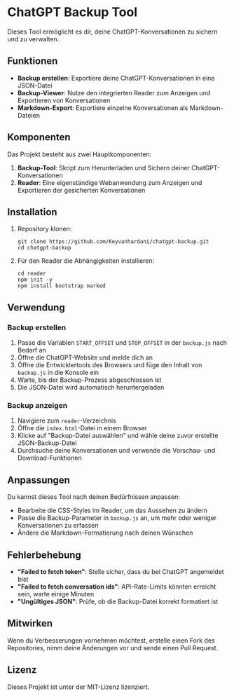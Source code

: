 # ChatGPT Backup Tool

Dieses Tool ermöglicht es dir, deine ChatGPT-Konversationen zu sichern und zu verwalten.

## Funktionen

- **Backup erstellen**: Exportiere deine ChatGPT-Konversationen in eine JSON-Datei
- **Backup-Viewer**: Nutze den integrierten Reader zum Anzeigen und Exportieren von Konversationen
- **Markdown-Export**: Exportiere einzelne Konversationen als Markdown-Dateien

## Komponenten

Das Projekt besteht aus zwei Hauptkomponenten:

1. **Backup-Tool**: Skript zum Herunterladen und Sichern deiner ChatGPT-Konversationen
2. **Reader**: Eine eigenständige Webanwendung zum Anzeigen und Exportieren der gesicherten Konversationen

## Installation

1. Repository klonen:
   ```
   git clone https://github.com/Keyvanhardani/chatgpt-backup.git
   cd chatgpt-backup
   ```

2. Für den Reader die Abhängigkeiten installieren:
   ```
   cd reader
   npm init -y
   npm install bootstrap marked
   ```

## Verwendung

### Backup erstellen

1. Passe die Variablen `START_OFFSET` und `STOP_OFFSET` in der `backup.js` nach Bedarf an
2. Öffne die ChatGPT-Website und melde dich an
3. Öffne die Entwicklertools des Browsers und füge den Inhalt von `backup.js` in die Konsole ein
4. Warte, bis der Backup-Prozess abgeschlossen ist
5. Die JSON-Datei wird automatisch heruntergeladen

### Backup anzeigen

1. Navigiere zum `reader`-Verzeichnis
2. Öffne die `index.html`-Datei in einem Browser
3. Klicke auf "Backup-Datei auswählen" und wähle deine zuvor erstellte JSON-Backup-Datei
4. Durchsuche deine Konversationen und verwende die Vorschau- und Download-Funktionen

## Anpassungen

Du kannst dieses Tool nach deinen Bedürfnissen anpassen:

- Bearbeite die CSS-Styles im Reader, um das Aussehen zu ändern
- Passe die Backup-Parameter in `backup.js` an, um mehr oder weniger Konversationen zu erfassen
- Ändere die Markdown-Formatierung nach deinen Wünschen

## Fehlerbehebung

- **"Failed to fetch token"**: Stelle sicher, dass du bei ChatGPT angemeldet bist
- **"Failed to fetch conversation ids"**: API-Rate-Limits könnten erreicht sein, warte einige Minuten
- **"Ungültiges JSON"**: Prüfe, ob die Backup-Datei korrekt formatiert ist

## Mitwirken

Wenn du Verbesserungen vornehmen möchtest, erstelle einen Fork des Repositories, nimm deine Änderungen vor und sende einen Pull Request.

## Lizenz

Dieses Projekt ist unter der MIT-Lizenz lizenziert.

